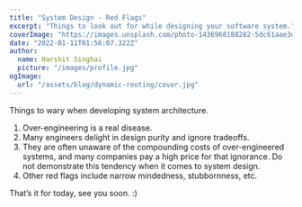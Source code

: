 ```yaml
---
title: "System Design - Red Flags"
excerpt: "Things to look out for while designing your software system."
coverImage: "https://images.unsplash.com/photo-1436968188282-5dc61aae3d81?ixlib=rb-1.2.1&ixid=MnwxMjA3fDB8MHxwaG90by1wYWdlfHx8fGVufDB8fHx8&auto=format&fit=crop&w=874&q=80"
date: "2022-01-11T01:56:07.322Z"
author:
  name: Harshit Singhai
  picture: "/images/profile.jpg"
ogImage:
  url: "/assets/blog/dynamic-routing/cover.jpg"
---
```


Things to wary when developing system architecture.

1. Over-engineering is a real disease.
2. Many engineers delight in design purity and ignore tradeoffs.
3. They are often unaware of the compounding costs of over-engineered systems, and many companies pay a high price for that ignorance. Do not demonstrate this tendency when it comes to system design.
4. Other red flags include narrow mindedness, stubbornness, etc.

That’s it for today, see you soon. :)

